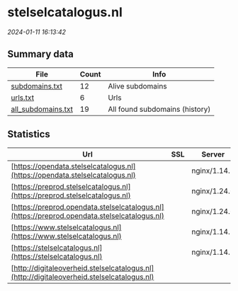 # stelselcatalogus.nl
*2024-01-11 16:13:42*
## Summary data
| File       | Count | Info |
|------------|-------|------|
|[subdomains.txt](/data/stelselcatalogus.nl/subdomains.txt)|12|Alive subdomains|
|[urls.txt](/data/stelselcatalogus.nl/urls.txt)|6|Urls|
|[all_subdomains.txt](/data/stelselcatalogus.nl/all_subdomains.txt)|19|All found subdomains (history)|
## Statistics
| Url | SSL | Server | Cookie | HSTS | CSP | XFO | XXP | RP | Tech |Title |
|------------|-------|------|------|------|------|------|------|------|------|------|
|[https://opendata.stelselcatalogus.nl](https://opendata.stelselcatalogus.nl)| |nginx/1.14.1| | | | | | :white_check_mark: |HSTS Nginx:1.14.1|Logius Stelselca...|
|[https://preprod.stelselcatalogus.nl](https://preprod.stelselcatalogus.nl)| |nginx/1.24.0| |:white_check_mark: |:warning: | :white_check_mark: | :white_check_mark: | :white_check_mark: |HSTS Nginx:1.24.0|Logius Stelselca...|
|[https://preprod.opendata.stelselcatalogus.nl](https://preprod.opendata.stelselcatalogus.nl)| |nginx/1.24.0| |:white_check_mark: |:warning: | :white_check_mark: | :white_check_mark: | :white_check_mark: |HSTS Nginx:1.24.0|Logius Stelselca...|
|[https://www.stelselcatalogus.nl](https://www.stelselcatalogus.nl)| |nginx/1.14.1| |:white_check_mark: |:warning: | :white_check_mark: | :white_check_mark: | :white_check_mark: |HSTS Nginx:1.14.1|Logius Stelselca...|
|[https://stelselcatalogus.nl](https://stelselcatalogus.nl)| |nginx/1.14.1| |:white_check_mark: |:warning: | :white_check_mark: | :white_check_mark: | :white_check_mark: |HSTS Nginx:1.14.1|Logius Stelselca...|
|[http://digitaleoverheid.stelselcatalogus.nl](http://digitaleoverheid.stelselcatalogus.nl)| || | | | :white_check_mark: | :white_check_mark: | :white_check_mark: ||404 - Not Found|